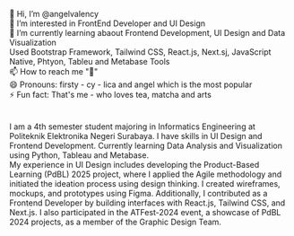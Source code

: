 👋 Hi, I’m @angelvalency <br />
👀 I’m interested in FrontEnd Developer and UI Design <br />
🌱 I’m currently learning abaout Frontend Development, UI Design and Data Visualization <br />
Used Bootstrap Framework, Tailwind CSS, React.js, Next.sj, JavaScript Native, Phtyon, Tableu and Metabase Tools <br />
📫 How to reach me  "🥶" <br />
😄 Pronouns: firsty - cy - lica and angel which is the most popular <br />
⚡ Fun fact: That's me - who loves tea, matcha and arts <br />
<br />
<br />
I am a 4th semester student majoring in Informatics Engineering at Politeknik Elektronika Negeri Surabaya. I have skills in UI Design and Frontend Development. Currently learning Data Analysis and Visualization using Python, Tableau and Metabase.
<br />
My experience in UI Design includes developing the Product-Based Learning (PdBL) 2025 project, where I applied the Agile methodology and initiated the ideation process using design thinking. I created wireframes, mockups, and prototypes using Figma. Additionally, I contributed as a Frontend Developer by building interfaces with React.js, Tailwind CSS, and Next.js. I also participated in the ATFest-2024 event, a showcase of PdBL 2024 projects, as a member of the Graphic Design Team.

<!---
angelvalency/angelvalency is a ✨ special ✨ repository because its `README.md` (this file) appears on your GitHub profile.
You can click the Preview link to take a look at your changes.
--->
